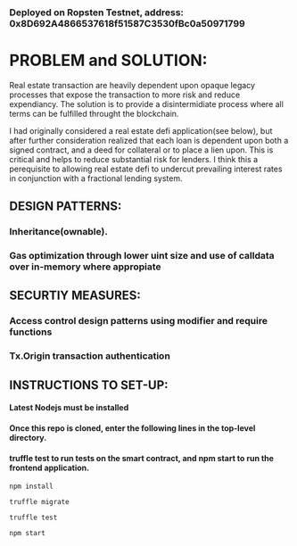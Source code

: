 ### Deployed on Ropsten Testnet, address: 0x8D692A4866537618f51587C3530fBc0a50971799

# PROBLEM and SOLUTION:

Real estate transaction are heavily dependent upon opaque legacy processes that expose the transaction to more risk and reduce expendiancy.
The solution is to provide a disintermidiate process where all terms can be fulfilled throught the blockchain.

I had originally considered a real estate defi application(see below), but after further consideration realized that each loan is dependent upon 
both a signed contract, and a deed for collateral or to place a lien upon. This is critical and helps to reduce substantial risk for lenders. I think this a perequisite to allowing real estate defi to undercut prevailing interest rates in conjunction with a fractional lending system.




## DESIGN PATTERNS:

### Inheritance(ownable).
### Gas optimization through lower uint size and use of calldata over in-memory where appropiate




## SECURTIY MEASURES:

### Access control design patterns using modifier and require functions
### Tx.Origin transaction authentication




## INSTRUCTIONS TO SET-UP:


#### Latest Nodejs must be installed
#### Once this repo is cloned, enter the following lines in the top-level directory.
#### truffle test to run tests on the smart contract, and npm start to run the frontend application.

``` 
npm install

truffle migrate

truffle test

npm start

```
